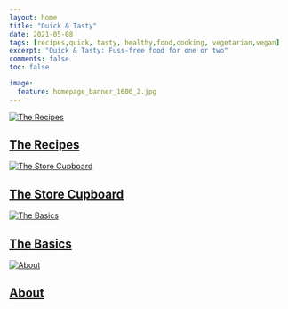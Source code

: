 ```yaml
---
layout: home
title: "Quick & Tasty"
date: 2021-05-08
tags: [recipes,quick, tasty, healthy,food,cooking, vegetarian,vegan]
excerpt: "Quick & Tasty: Fuss-free food for one or two"
comments: false
toc: false

image:
  feature: homepage_banner_1600_2.jpg
---
```

<div class="tiles">

<article class="tile" itemscope itemtype="https://schema.org/Article">
  <a href="{{ site.url }}/recipes" title="The Recipes" class="post-teaser">
  <img src="{{ site.url }}/images/recipe_adj.jpg" alt="The Recipes" itemprop="image"></a>
  <h2 class="post-title" itemprop="name"><a class="post-title" href="{{ site.url }}/recipes">The Recipes</a></h2>
</article>

<article class="tile" itemscope itemtype="https://schema.org/Article">
<a href="{{ site.url }}/ingredients" title="The Store Cupboard" class="post-teaser">
<img src="{{ site.url }}/images/dried_tomatoes_1600.jpg" alt="The Store Cupboard" itemprop="image">
</a>
  <h2 class="post-title" itemprop="name"><a class="post-title" href="{{ site.url }}/ingredients">The Store Cupboard</a></h2>
</article>
<article class="tile" itemscope itemtype="https://schema.org/Article">
  <a href="{{ site.url }}/basics" title="The Basics" class="post-teaser">
  <img src="{{ site.url }}/images/basics_600.jpg" alt="The Basics" itemprop="image"></a>
  <h2 class="post-title" itemprop="name"><a class="post-title" href="{{ site.url }}/basics">The Basics</a></h2>
</article>

<article class="tile" itemscope itemtype="https://schema.org/Article">
  <a href="{{ site.url }}/about" title="About" class="post-teaser">
  <img src="{{ site.url }}/images/W_at_shrine.jpg" alt="About" itemprop="image"></a>
  <h2 class="post-title" itemprop="name"><a class="post-title" href="{{ site.url }}/about">About</a></h2>
</article>


</div><!-- /.tiles -->

<!-- <h5  class="post-title"> -->
<!--
<div>
    <a href="https://www.pinterest.com/fussfreefood" target="_blank"><i class="fa fa-pinterest"></i></a>
    <a href="https://twitter.com/fuss_free_food" target="_blank"><i class="fa fa-twitter"></i></a>
    <a href="https://www.facebook.com/quickandtasyfood/" target="_blank"><i class="fa fa-facebook"></i></a>
    &nbsp;
<div class="fb-like" data-href="https://www.facebook.com/quickandtasyfood/" data-layout="button" data-action="like" data-show-faces="false" data-share="false"></div>
</div>
-->
<!-- </h5> -->
